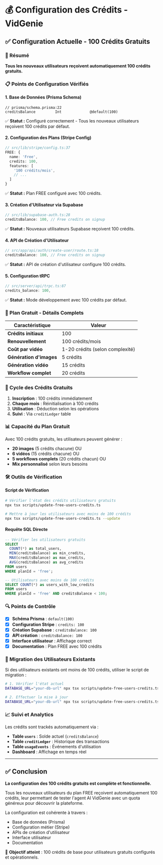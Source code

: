 # 💰 Configuration des Crédits - VidGenie

## ✅ Configuration Actuelle - 100 Crédits Gratuits

### 🎯 Résumé
**Tous les nouveaux utilisateurs reçoivent automatiquement 100 crédits gratuits.**

### 📋 Points de Configuration Vérifiés

#### 1. **Base de Données (Prisma Schema)**
```prisma
// prisma/schema.prisma:22
creditsBalance         Int             @default(100)
```
✅ **Statut :** Configuré correctement - Tous les nouveaux utilisateurs reçoivent 100 crédits par défaut.

#### 2. **Configuration des Plans (Stripe Config)**
```typescript
// src/lib/stripe/config.ts:37
FREE: {
  name: 'Free',
  credits: 100,
  features: [
    '100 crédits/mois',
    // ...
  ]
}
```
✅ **Statut :** Plan FREE configuré avec 100 crédits.

#### 3. **Création d'Utilisateur via Supabase**
```typescript
// src/lib/supabase-auth.ts:28
creditsBalance: 100, // Free credits on signup
```
✅ **Statut :** Nouveaux utilisateurs Supabase reçoivent 100 crédits.

#### 4. **API de Création d'Utilisateur**
```typescript
// src/app/api/auth/create-user/route.ts:18
creditsBalance: 100, // Free credits on signup
```
✅ **Statut :** API de création d'utilisateur configure 100 crédits.

#### 5. **Configuration tRPC**
```typescript
// src/server/api/trpc.ts:87
credits_balance: 100,
```
✅ **Statut :** Mode développement avec 100 crédits par défaut.

### 🎁 Plan Gratuit - Détails Complets

| Caractéristique | Valeur |
|-----------------|--------|
| **Crédits initiaux** | 100 |
| **Renouvellement** | 100 crédits/mois |
| **Coût par vidéo** | 1-20 crédits (selon complexité) |
| **Génération d'images** | 5 crédits |
| **Génération vidéo** | 15 crédits |
| **Workflow complet** | 20 crédits |

### 🔄 Cycle des Crédits Gratuits

1. **Inscription** : 100 crédits immédiatement
2. **Chaque mois** : Réinitialisation à 100 crédits
3. **Utilisation** : Déduction selon les opérations
4. **Suivi** : Via `creditLedger` table

### 📊 Capacité du Plan Gratuit

Avec 100 crédits gratuits, les utilisateurs peuvent générer :
- **20 images** (5 crédits chacune) OU
- **6 vidéos** (15 crédits chacune) OU  
- **5 workflows complets** (20 crédits chacun) OU
- **Mix personnalisé** selon leurs besoins

### 🛠️ Outils de Vérification

#### Script de Vérification
```bash
# Vérifier l'état des crédits utilisateurs gratuits
npx tsx scripts/update-free-users-credits.ts

# Mettre à jour les utilisateurs avec moins de 100 crédits
npx tsx scripts/update-free-users-credits.ts --update
```

#### Requête SQL Directe
```sql
-- Vérifier les utilisateurs gratuits
SELECT 
  COUNT(*) as total_users,
  MIN(creditsBalance) as min_credits,
  MAX(creditsBalance) as max_credits,
  AVG(creditsBalance) as avg_credits
FROM users 
WHERE planId = 'free';

-- Utilisateurs avec moins de 100 crédits
SELECT COUNT(*) as users_with_low_credits
FROM users 
WHERE planId = 'free' AND creditsBalance < 100;
```

### 🔍 Points de Contrôle

- [x] **Schéma Prisma** : `default(100)` 
- [x] **Configuration Stripe** : `credits: 100`
- [x] **Création Supabase** : `creditsBalance: 100`
- [x] **API création** : `creditsBalance: 100`  
- [x] **Interface utilisateur** : Affichage correct
- [x] **Documentation** : Plan FREE avec 100 crédits

### 🚀 Migration des Utilisateurs Existants

Si des utilisateurs existants ont moins de 100 crédits, utiliser le script de migration :

```bash
# 1. Vérifier l'état actuel
DATABASE_URL="your-db-url" npx tsx scripts/update-free-users-credits.ts

# 2. Effectuer la mise à jour
DATABASE_URL="your-db-url" npx tsx scripts/update-free-users-credits.ts --update
```

### 📈 Suivi et Analytics

Les crédits sont trackés automatiquement via :
- **Table `users`** : Solde actuel (`creditsBalance`)
- **Table `creditLedger`** : Historique des transactions
- **Table `usageEvents`** : Événements d'utilisation
- **Dashboard** : Affichage en temps réel

---

## ✅ Conclusion

**La configuration des 100 crédits gratuits est complète et fonctionnelle.**

Tous les nouveaux utilisateurs du plan FREE reçoivent automatiquement 100 crédits, leur permettant de tester l'agent AI VidGenie avec un quota généreux pour découvrir la plateforme.

La configuration est cohérente à travers :
- Base de données (Prisma)
- Configuration métier (Stripe)  
- APIs de création d'utilisateur
- Interface utilisateur
- Documentation

🎯 **Objectif atteint** : 100 crédits de base pour utilisateurs gratuits configurés et opérationnels.